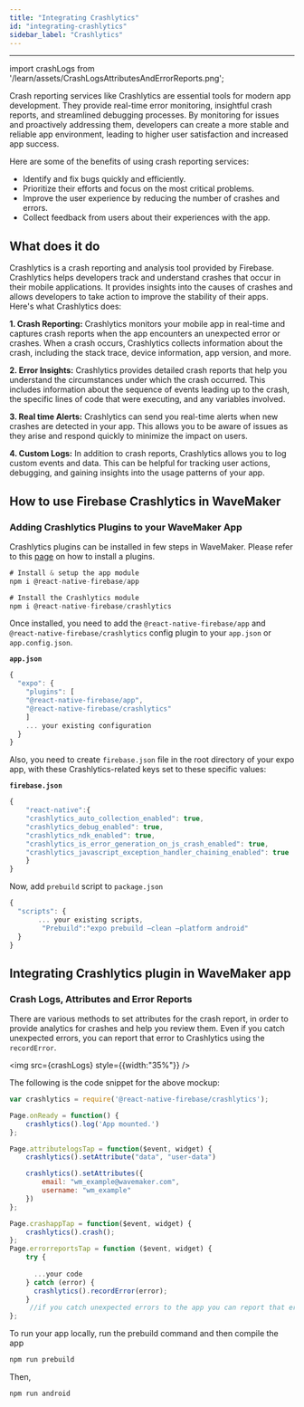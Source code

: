 ```yaml
---
title: "Integrating Crashlytics"
id: "integrating-crashlytics"
sidebar_label: "Crashlytics"
---
```

---
import crashLogs from '/learn/assets/CrashLogsAttributesAndErrorReports.png';

Crash reporting services like Crashlytics are essential tools for modern app development. They provide real-time error monitoring, insightful crash reports, and streamlined debugging processes. By monitoring for issues and proactively addressing them, developers can create a more stable and reliable app environment, leading to higher user satisfaction and increased app success.

Here are some of the benefits of using crash reporting services:

- Identify and fix bugs quickly and efficiently.
- Prioritize their efforts and focus on the most critical problems.
- Improve the user experience by reducing the number of crashes and errors.
- Collect feedback from users about their experiences with the app.

## What does it do

Crashlytics is a crash reporting and analysis tool provided by Firebase. Crashlytics helps developers track and understand crashes that occur in their mobile applications. It provides insights into the causes of crashes and allows developers to take action to improve the stability of their apps. Here's what Crashlytics does:

**1. Crash Reporting:** Crashlytics monitors your mobile app in real-time and captures crash reports when the app encounters an unexpected error or crashes. When a crash occurs, Crashlytics collects information about the crash, including the stack trace, device information, app version, and more.

**2. Error Insights:** Crashlytics provides detailed crash reports that help you understand the circumstances under which the crash occurred. This includes information about the sequence of events leading up to the crash, the specific lines of code that were executing, and any variables involved.

**3. Real time Alerts:** Crashlytics can send you real-time alerts when new crashes are detected in your app. This allows you to be aware of issues as they arise and respond quickly to minimize the impact on users.

**4. Custom Logs:** In addition to crash reports, Crashlytics allows you to log custom events and data. This can be helpful for tracking user actions, debugging, and gaining insights into the usage patterns of your app.


## How to use Firebase Crashlytics in WaveMaker

### Adding Crashlytics Plugins to your WaveMaker App​

Crashlytics plugins can be installed in few steps in WaveMaker. Please refer to this [page](https://docs.wavemaker.com/learn/react-native/third-party-expo-plugins#expo)
on how to install a plugins.

```javascript
# Install & setup the app module
npm i @react-native-firebase/app

# Install the Crashlytics module
npm i @react-native-firebase/crashlytics
```

Once installed, you need to add the  `@react-native-firebase/app`  and  `@react-native-firebase/crashlytics` config plugin to your `app.json` or `app.config.json`.

**`app.json`**

```javascript
{
  "expo": {
    "plugins": [
    "@react-native-firebase/app",
    "@react-native-firebase/crashlytics"
    ]
    ... your existing configuration 
  }
}
```

Also, you need to create `firebase.json` file in the root directory of your expo app, with these Crashlytics-related keys set to these specific values: 

**`firebase.json`**

```javascript
{
    "react-native":{
    "crashlytics_auto_collection_enabled": true,
    "crashlytics_debug_enabled": true,
    "crashlytics_ndk_enabled": true,
    "crashlytics_is_error_generation_on_js_crash_enabled": true,
    "crashlytics_javascript_exception_handler_chaining_enabled": true
    }
}
```

Now, add `prebuild` script to `package.json`

```javascript
{
  "scripts": {
       ... your existing scripts,
        "Prebuild":"expo prebuild –clean —platform android"
  }
}
```

## Integrating Crashlytics plugin in WaveMaker app

### Crash Logs,  Attributes and Error Reports

There are various methods to set attributes for the crash report, in order to provide analytics for crashes and help you review them. Even if you catch unexpected errors, you can report that error to  Crashlytics using the `recordError`.

<img src={crashLogs} style={{width:"35%"}} />

The following is the code snippet for the above mockup:

```javascript
var crashlytics = require('@react-native-firebase/crashlytics');

Page.onReady = function() {
    crashlytics().log('App mounted.')
};

Page.attributelogsTap = function($event, widget) {
    crashlytics().setAttribute("data", "user-data")

    crashlytics().setAttributes({
        email: "wm_example@wavemaker.com",
        username: "wm_example"
    })
};

Page.crashappTap = function($event, widget) {
    crashlytics().crash();
};
Page.errorreportsTap = function ($event, widget) { 
    try {
      
      ...your code 
    } catch (error) {
      crashlytics().recordError(error);
    }
     //if you catch unexpected errors to the app you can report that error to Crashlytics using the `recordError` method.
};
```

To run your app locally, run the prebuild command and then compile the app

```javascript
npm run prebuild
```

Then,

```javascript
npm run android
```